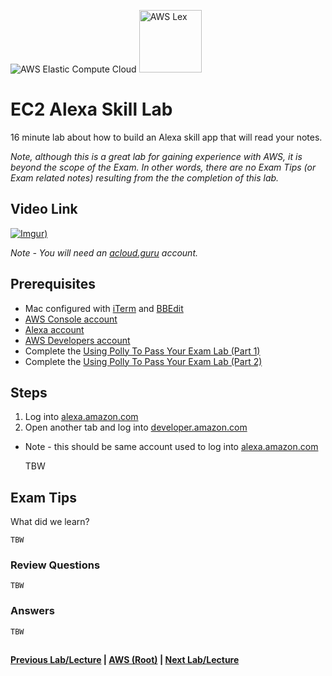 ![AWS Elastic Compute Cloud](https://i.imgur.com/9awJmtb.png) <img src="https://i.imgur.com/SH72C80.png" height="100" title="AWS Lex" />


EC2 Alexa Skill Lab
======

16 minute lab about how to build an Alexa skill app that will read your notes.

*Note, although this is a great lab for gaining experience with AWS, it is beyond the scope of the Exam.  In other 
words, there are no Exam Tips (or Exam related notes) resulting from the the completion of this lab.*


## Video Link

[![Imgur](https://i.imgur.com/2Grw1uH.png))](https://acloud.guru/course/aws-certified-solutions-architect-associate/learn/ec2/738672e4-64ee-0d59-b9fb-2baaf58710f4/watch)

*Note - You will need an [acloud.guru](acloud.guru) account.*


## Prerequisites

* Mac configured with [iTerm](https://iterm2.com/) and [BBEdit](http://www.barebones.com/products/bbedit/)
* [AWS Console account](https://aws.amazon.com)
* [Alexa account](https://alexa.amazon.com)
* [AWS Developers account](https://developer.amazon.com)
* Complete the [Using Polly To Pass Your Exam Lab (Part 1)](ec2-using-polly-lab-pt1.md)
* Complete the [Using Polly To Pass Your Exam Lab (Part 2)](ec2-using-polly-lab-pt2.md)
    

## Steps

1.  Log into [alexa.amazon.com](https://alexa.amazon.com)
2.  Open another tab and log into [developer.amazon.com](https://developer.amazon.com)
  * Note - this should be same account used to log into [alexa.amazon.com](https://alexa.amazon.com)


    TBW


## Exam Tips

What did we learn? 

    TBW

### Review Questions

    TBW

### Answers

    TBW

##

**[Previous Lab/Lecture](ec2-using-polly-lab-pt2.md) | [AWS (Root)](../readme.adoc) | [Next Lab/Lecture](ec2-alexa-skill-lab.md)** 
